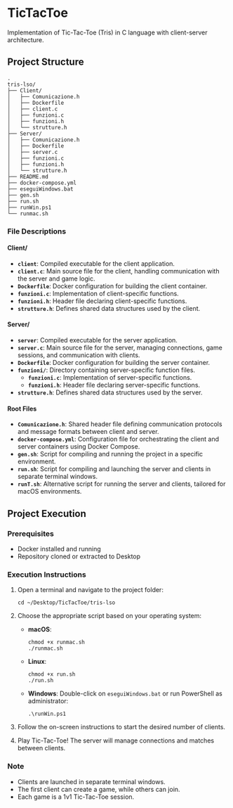 # TicTacToe

Implementation of Tic-Tac-Toe (Tris) in C language with client-server architecture.

## Project Structure

```
.
tris-lso/
├── Client/
│   ├── Comunicazione.h
│   ├── Dockerfile
│   ├── client.c
│   ├── funzioni.c
│   ├── funzioni.h
│   └── strutture.h
├── Server/
│   ├── Comunicazione.h
│   ├── Dockerfile
│   ├── server.c
│   ├── funzioni.c
│   ├── funzioni.h
│   └── strutture.h
├── README.md
├── docker-compose.yml
├── eseguiWindows.bat
├── gen.sh
├── run.sh
├── runWin.ps1
└── runmac.sh
```
### File Descriptions

#### Client/
- **`client`**: Compiled executable for the client application.
- **`client.c`**: Main source file for the client, handling communication with the server and game logic.
- **`Dockerfile`**: Docker configuration for building the client container.
- **`funzioni.c`**: Implementation of client-specific functions.
- **`funzioni.h`**: Header file declaring client-specific functions.
- **`strutture.h`**: Defines shared data structures used by the client.

#### Server/
- **`server`**: Compiled executable for the server application.
- **`server.c`**: Main source file for the server, managing connections, game sessions, and communication with clients.
- **`Dockerfile`**: Docker configuration for building the server container.
- **`funzioni/`**: Directory containing server-specific function files.
  - **`funzioni.c`**: Implementation of server-specific functions.
  - **`funzioni.h`**: Header file declaring server-specific functions.
- **`strutture.h`**: Defines shared data structures used by the server.

#### Root Files
- **`Comunicazione.h`**: Shared header file defining communication protocols and message formats between client and server.
- **`docker-compose.yml`**: Configuration file for orchestrating the client and server containers using Docker Compose.
- **`gen.sh`**: Script for compiling and running the project in a specific environment.
- **`run.sh`**: Script for compiling and launching the server and clients in separate terminal windows.
- **`runT.sh`**: Alternative script for running the server and clients, tailored for macOS environments.

## Project Execution

### Prerequisites
- Docker installed and running
- Repository cloned or extracted to Desktop

### Execution Instructions

1. Open a terminal and navigate to the project folder:
   ```
   cd ~/Desktop/TicTacToe/tris-lso
   ```

2. Choose the appropriate script based on your operating system:

   - **macOS**:
     ```
     chmod +x runmac.sh
     ./runmac.sh
     ```

   - **Linux**:
     ```
     chmod +x run.sh
     ./run.sh
     ```

   - **Windows**:
     Double-click on `eseguiWindows.bat` or run PowerShell as administrator:
     ```
     .\runWin.ps1
     ```

3. Follow the on-screen instructions to start the desired number of clients.

4. Play Tic-Tac-Toe! The server will manage connections and matches between clients.

### Note
- Clients are launched in separate terminal windows.
- The first client can create a game, while others can join.
- Each game is a 1v1 Tic-Tac-Toe session.

